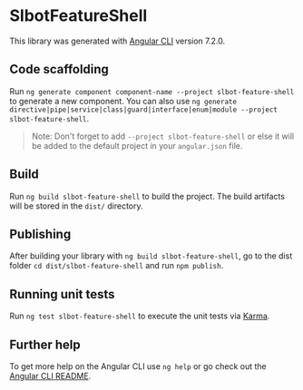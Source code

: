 # SlbotFeatureShell

This library was generated with [Angular CLI](https://github.com/angular/angular-cli) version 7.2.0.

## Code scaffolding

Run `ng generate component component-name --project slbot-feature-shell` to generate a new component. You can also use `ng generate directive|pipe|service|class|guard|interface|enum|module --project slbot-feature-shell`.

> Note: Don't forget to add `--project slbot-feature-shell` or else it will be added to the default project in your `angular.json` file.

## Build

Run `ng build slbot-feature-shell` to build the project. The build artifacts will be stored in the `dist/` directory.

## Publishing

After building your library with `ng build slbot-feature-shell`, go to the dist folder `cd dist/slbot-feature-shell` and run `npm publish`.

## Running unit tests

Run `ng test slbot-feature-shell` to execute the unit tests via [Karma](https://karma-runner.github.io).

## Further help

To get more help on the Angular CLI use `ng help` or go check out the [Angular CLI README](https://github.com/angular/angular-cli/blob/master/README.md).
